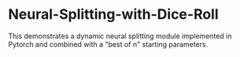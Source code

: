 # Neural-Splitting-with-Dice-Roll
This demonstrates a dynamic neural splitting module implemented in Pytorch and combined with a "best of n" starting parameters. 
